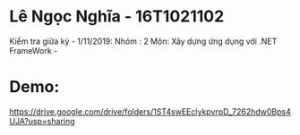 # Lê Ngọc Nghĩa - 16T1021102
Kiểm tra giữa kỳ - 1/11/2019:
Nhóm : 2
Môn: Xây dựng ứng dụng với .NET FrameWork - 
# Demo: 
  https://drive.google.com/drive/folders/1ST4swEEclykpvrpD_7262hdw0Bps4UJA?usp=sharing

